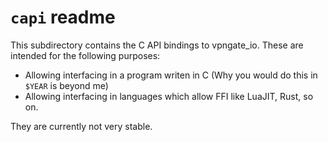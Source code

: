 # `capi` readme

This subdirectory contains the C API bindings to vpngate_io. These are intended for the following purposes:

- Allowing interfacing in a program writen in C (Why you would do this in `$YEAR` is beyond me)
- Allowing interfacing in languages which allow FFI like LuaJIT, Rust, so on.

They are currently not very stable.